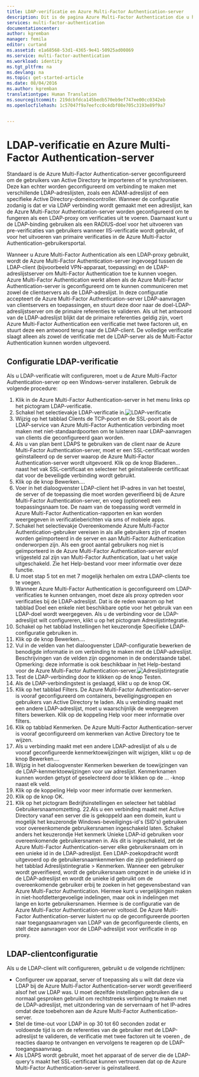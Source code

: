 ```yaml
---
title: LDAP-verificatie en Azure Multi-Factor Authentication-server
description: Dit is de pagina Azure Multi-Factor Authentication die u helpt bij het implementeren van LDAP-verificatie en de Azure Multi-Factor Authentication-server.
services: multi-factor-authentication
documentationcenter: 
author: kgremban
manager: femila
editor: curtand
ms.assetid: e1a68568-53d1-4365-9e41-50925ad00869
ms.service: multi-factor-authentication
ms.workload: identity
ms.tgt_pltfrm: na
ms.devlang: na
ms.topic: get-started-article
ms.date: 08/04/2016
ms.author: kgremban
translationtype: Human Translation
ms.sourcegitcommit: 219dcbfdca145bedb570eb9ef747ee00cc0342eb
ms.openlocfilehash: 1c57047f9a7eefcc0c4dbf08e705c3193e89f9a7


---
```

# <a name="ldap-authentication-and-azure-multifactor-authentication-server"></a>LDAP-verificatie en Azure Multi-Factor Authentication-server
Standaard is de Azure Multi-Factor Authentication-server geconfigureerd om de gebruikers van Active Directory te importeren of te synchroniseren. Deze kan echter worden geconfigureerd om verbinding te maken met verschillende LDAP-adreslijsten, zoals een ADAM-adreslijst of een specifieke Active Directory-domeincontroller. Wanneer de configuratie zodanig is dat er via LDAP verbinding wordt gemaakt met een adreslijst, kan de Azure Multi-Factor Authentication-server worden geconfigureerd om te fungeren als een LDAP-proxy om verificaties uit te voeren. Daarnaast kunt u de LDAP-binding gebruiken als een RADIUS-doel voor het uitvoeren van pre-verificaties van gebruikers wanneer IIS-verificatie wordt gebruikt, of voor het uitvoeren van primaire verificaties in de Azure Multi-Factor Authentication-gebruikersportal.

Wanneer u Azure Multi-Factor Authentication als een LDAP-proxy gebruikt, wordt de Azure Multi-Factor Authentication-server ingevoegd tussen de LDAP-client (bijvoorbeeld VPN-apparaat, toepassing) en de LDAP-adreslijstserver om Multi-Factor Authentication toe te kunnen voegen. Azure Multi-Factor Authentication werkt alleen als de Azure Multi-Factor Authentication-server is geconfigureerd om te kunnen communiceren met zowel de clientservers als de LDAP-adreslijst. In deze configuratie accepteert de Azure Multi-Factor Authentication-server LDAP-aanvragen van clientservers en toepassingen, en stuurt deze door naar de doel-LDAP-adreslijstserver om de primaire referenties te valideren. Als uit het antwoord van de LDAP-adreslijst blijkt dat de primaire referenties geldig zijn, voert Azure Multi-Factor Authentication een verificatie met twee factoren uit, en stuurt deze een antwoord terug naar de LDAP-client. De volledige verificatie slaagt alleen als zowel de verificatie met de LDAP-server als de Multi-Factor Authentication kunnen worden uitgevoerd.

## <a name="ldap-authentication-configuration"></a>Configuratie LDAP-verificatie
Als u LDAP-verificatie wilt configureren, moet u de Azure Multi-Factor Authentication-server op een Windows-server installeren. Gebruik de volgende procedure:

1. Klik in de Azure Multi-Factor Authentication-server in het menu links op het pictogram LDAP-verificatie.
2. Schakel het selectievakje LDAP-verificatie in.![LDAP-verificatie](./media/multi-factor-authentication-get-started-server-ldap/ldap2.png)
3. Wijzig op het tabblad Clients de TCP-poort en de SSL-poort als de LDAP-service van Azure Multi-Factor Authentication verbinding moet maken met niet-standaardpoorten om te luisteren naar LDAP-aanvragen van clients die geconfigureerd gaan worden.
4. Als u van plan bent LDAPS te gebruiken van de client naar de Azure Multi-Factor Authentication-server, moet er een SSL-certificaat worden geïnstalleerd op de server waarop de Azure Multi-Factor Authentication-server wordt uitgevoerd. Klik op de knop Bladeren... naast het vak SSL-certificaat en selecteer het geïnstalleerde certificaat dat voor de beveiligde verbinding wordt gebruikt.
5. Klik op de knop Bewerken....
6. Voer in het dialoogvenster LDAP-client het IP-adres in van het toestel, de server of de toepassing die moet worden geverifieerd bij de Azure Multi-Factor Authentication-server, en voeg (optioneel) een toepassingsnaam toe. De naam van de toepassing wordt vermeld in Azure Multi-Factor Authentication-rapporten en kan worden weergegeven in verificatieberichten via sms of mobiele apps.
7. Schakel het selectievakje Overeenkomende Azure Multi-Factor Authentication-gebruiker vereisen in als alle gebruikers zijn of moeten worden geïmporteerd in de server en aan Multi-Factor Authentication onderworpen zijn. Als een groot aantal gebruikers nog niet is geïmporteerd in de Azure Multi-Factor Authentication-server en/of vrijgesteld zal zijn van Multi-Factor Authentication, laat u het vakje uitgeschakeld. Zie het Help-bestand voor meer informatie over deze functie.
8. U moet stap 5 tot en met 7 mogelijk herhalen om extra LDAP-clients toe te voegen.
9. Wanneer Azure Multi-Factor Authentication is geconfigureerd om LDAP-verificaties te kunnen ontvangen, moet deze als proxy optreden voor verificaties bij de LDAP-adreslijst. Dat is de reden waarom op het tabblad Doel een enkele niet beschikbare optie voor het gebruik van een LDAP-doel wordt weergegeven. Als u de verbinding voor de LDAP-adreslijst wilt configureren, klikt u op het pictogram Adreslijstintegratie.
10. Schakel op het tabblad Instellingen het keuzerondje Specifieke LDAP-configuratie gebruiken in.
11. Klik op de knop Bewerken....
12. Vul in de velden van het dialoogvenster LDAP-configuratie bewerken de benodigde informatie in om verbinding te maken met de LDAP-adreslijst. Beschrijvingen van de velden zijn opgenomen in de onderstaande tabel. Opmerking: deze informatie is ook beschikbaar in het Help-bestand voor de Azure Multi-Factor Authentication-server.![Adreslijstintegratie](./media/multi-factor-authentication-get-started-server-ldap/ldap.png)
13. Test de LDAP-verbinding door te klikken op de knop Testen.
14. Als de LDAP-verbindingstest is geslaagd, klikt u op de knop OK.
15. Klik op het tabblad Filters. De Azure Multi-Factor Authentication-server is vooraf geconfigureerd om containers, beveiligingsgroepen en gebruikers van Active Directory te laden. Als u verbinding maakt met een andere LDAP-adreslijst, moet u waarschijnlijk de weergegeven filters bewerken. Klik op de koppeling Help voor meer informatie over filters.
16. Klik op tabblad Kenmerken. De Azure Multi-Factor Authentication-server is vooraf geconfigureerd om kenmerken van Active Directory toe te wijzen.
17. Als u verbinding maakt met een andere LDAP-adreslijst of als u de vooraf geconfigureerde kenmerktoewijzingen wilt wijzigen, klikt u op de knop Bewerken....
18. Wijzig in het dialoogvenster Kenmerken bewerken de toewijzingen van de LDAP-kenmerktoewijzingen voor uw adreslijst. Kenmerknamen kunnen worden getypt of geselecteerd door te klikken op de ... -knop naast elk veld.
19. Klik op de koppeling Help voor meer informatie over kenmerken.
20. Klik op de knop OK.
21. Klik op het pictogram Bedrijfsinstellingen en selecteer het tabblad Gebruikersnaamomzetting.
    22.Als u een verbinding maakt met Active Directory vanaf een server die is gekoppeld aan een domein, kunt u mogelijk het keuzerondje Windows-beveiligings-id's (SID's) gebruiken voor overeenkomende gebruikersnamen ingeschakeld laten. Schakel anders het keuzerondje Het kenmerk Unieke LDAP-id gebruiken voor overeenkomende gebruikersnamen in. Als dit is ingeschakeld, zet de Azure Multi-Factor Authentication-server elke gebruikersnaam om in een unieke id in de LDAP-adreslijst. Een LDAP-zoekopdracht wordt uitgevoerd op de gebruikersnaamkenmerken die zijn gedefinieerd op het tabblad Adreslijstintegratie > Kenmerken. Wanneer een gebruiker wordt geverifieerd, wordt de gebruikersnaam omgezet in de unieke id in de LDAP-adreslijst en wordt de unieke id gebruikt om de overeenkomende gebruiker erbij te zoeken in het gegevensbestand van Azure Multi-Factor Authentication. Hiermee kunt u vergelijkingen maken in niet-hoofdlettergevoelige indelingen, maar ook in indelingen met lange en korte gebruikersnamen. Hiermee is de configuratie van de Azure Multi-Factor Authentication-server voltooid. De Azure Multi-Factor Authentication-server luistert nu op de geconfigureerde poorten naar toegangsaanvragen van LDAP van de geconfigureerde clients, en stelt deze aanvragen voor de LDAP-adreslijst voor verificatie in op proxy.

## <a name="ldap-client-configuration"></a>LDAP-clientconfiguratie
Als u de LDAP-client wilt configureren, gebruikt u de volgende richtlijnen:

* Configureer uw apparaat, server of toepassing als u wilt dat deze via LDAP bij de Azure Multi-Factor Authentication-server wordt geverifieerd alsof het uw LDAP was. U moet dezelfde instellingen gebruiken die u normaal gesproken gebruikt om rechtstreeks verbinding te maken met de LDAP-adreslijst, met uitzondering van de servernaam of het IP-adres omdat deze toebehoren aan de Azure Multi-Factor Authentication-server.
* Stel de time-out voor LDAP in op 30 tot 60 seconden zodat er voldoende tijd is om de referenties van de gebruiker met de LDAP-adreslijst te valideren, de verificatie met twee factoren uit te voeren , de reacties daarop te ontvangen en vervolgens te reageren op de LDAP-toegangsaanvraag.
* Als LDAPS wordt gebruikt, moet het apparaat of de server die de LDAP-query's maakt het SSL-certificaat kunnen vertrouwen dat op de Azure Multi-Factor Authentication-server is geïnstalleerd.




<!--HONumber=Nov16_HO2-->


